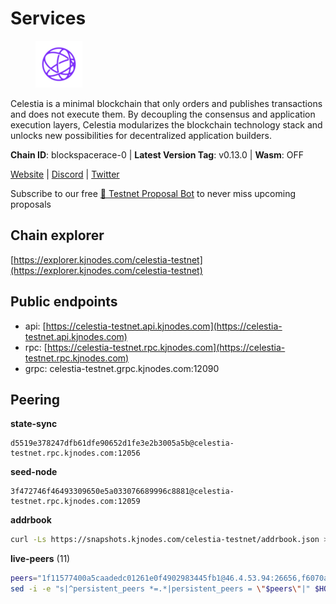 # Services

<figure><img src="https://raw.githubusercontent.com/kj89/cosmos-images/main/logos/celestia.png" alt=""><figcaption></figcaption></figure>

Celestia is a minimal blockchain that only orders and publishes transactions and  does not execute them. By decoupling the consensus and application execution layers,  Celestia modularizes the blockchain technology stack and unlocks new possibilities  for decentralized application builders.

**Chain ID**: blockspacerace-0 | **Latest Version Tag**: v0.13.0 | **Wasm**: OFF

[Website](https://celestia.org) | [Discord](https://discord.gg/celestiacommunity) | [Twitter](https://twitter.com/CelestiaOrg)



Subscribe to our free [🤖 Testnet Proposal Bot](https://t.me/kjnodes_testnet_proposal_bot) to never miss upcoming proposals


## Chain explorer
[https://explorer.kjnodes.com/celestia-testnet](https://explorer.kjnodes.com/celestia-testnet)

## Public endpoints

* api: [https://celestia-testnet.api.kjnodes.com](https://celestia-testnet.api.kjnodes.com)
* rpc: [https://celestia-testnet.rpc.kjnodes.com](https://celestia-testnet.rpc.kjnodes.com)
* grpc: celestia-testnet.grpc.kjnodes.com:12090

## Peering

**state-sync**

```text
d5519e378247dfb61dfe90652d1fe3e2b3005a5b@celestia-testnet.rpc.kjnodes.com:12056
```

**seed-node**

```text
3f472746f46493309650e5a033076689996c8881@celestia-testnet.rpc.kjnodes.com:12059
```

**addrbook**
```bash
curl -Ls https://snapshots.kjnodes.com/celestia-testnet/addrbook.json > $HOME/.celestia-app/config/addrbook.json
```

**live-peers** (11)
```bash
peers="1f11577400a5caadedc01261e0f4902983445fb1@46.4.53.94:26656,f6070ab2af725d4f62bb81dbd30dc2047bc66d04@65.108.193.249:2270,8f14ec71e1d712c912c27485a169c2519628cfb6@185.225.232.196:21656,3cf4a639196a73028136cd590c4682a80d41c460@3.125.129.136:26656,5fa6853eb52bc3a5ff1fe56b988515d16644819a@65.21.232.33:2000,6c73374cb78a543e2dd3eb218c29386392da2cf5@35.210.99.77:26656,3ef426538e3b8bfa274aa9a442583bbbda71942f@185.144.99.12:26656,c97019ef9ee43e93ad9019514b612e6b8363c3fd@138.201.63.38:26686,193acd7bf7049b425d7b95c24e02250fce8ad45c@65.109.92.79:11656,ae95e8d93a0822a763823551c163d15d4cdce944@116.202.227.117:20656,d5519e378247dfb61dfe90652d1fe3e2b3005a5b@65.109.68.190:12056"
sed -i -e "s|^persistent_peers *=.*|persistent_peers = \"$peers\"|" $HOME/.celestia-app/config/config.toml
```
